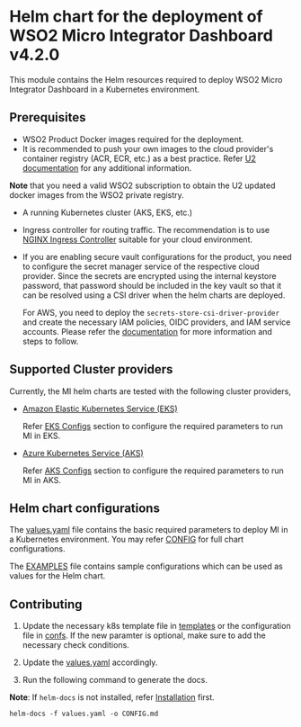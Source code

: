 # Helm chart for the deployment of WSO2 Micro Integrator Dashboard v4.2.0

This module contains the Helm resources required to deploy WSO2 Micro Integrator Dashboard in a Kubernetes environment.

## Prerequisites

- WSO2 Product Docker images required for the deployment.
- It is recommended to push your own images to the cloud provider's container registry (ACR, ECR, etc.) as a best practice. Refer [U2 documentation](https://updates.docs.wso2.com/en/latest/updates/how-to-use-docker-images-to-receive-updates/) for any additional information. 

**Note** that you need a valid WSO2 subscription to obtain the U2 updated docker images from the WSO2 private registry.

- A running Kubernetes cluster (AKS, EKS, etc.)

- Ingress controller for routing traffic. The recommendation is to use [NGINX Ingress Controller](https://kubernetes.github.io/ingress-nginx/deploy/) suitable for your cloud environment.

- If you are enabling secure vault configurations for the product, you need to configure the secret manager service of the respective cloud provider. Since the secrets are encrypted using the internal keystore password, that password should be included in the key vault so that it can be resolved using a CSI driver when the helm charts are deployed.

    For AWS, you need to deploy the `secrets-store-csi-driver-provider` and create the necessary IAM policies, OIDC providers, and IAM service accounts. Please refer the [documentation](https://github.com/aws/secrets-store-csi-driver-provider-aws) for more information and steps to follow.

## Supported Cluster providers

Currently, the MI helm charts are tested with the following cluster providers,

* [Amazon Elastic Kubernetes Service (EKS)](https://aws.amazon.com/eks/)

    Refer [EKS Configs](./EXAMPLES.md#amazon-elastic-kubernetes-service-eks) section to configure the required parameters to run MI in EKS.

* [Azure Kubernetes Service (AKS)](https://azure.microsoft.com/en-us/services/kubernetes-service/)

    Refer [AKS Configs](./EXAMPLES.md#azure-kubernetes-service-aks) section to configure the required parameters to run MI in AKS.

## Helm chart configurations

The [values.yaml](./values.yaml) file contains the basic required parameters to deploy MI in a Kubernetes environment. You may refer [CONFIG](./CONFIG.md) for full chart configurations. 

The [EXAMPLES](./EXAMPLES.md) file contains sample configurations which can be used as values for the Helm chart.

## Contributing

1. Update the necessary k8s template file in [templates](./templates/) or the configuration file in [confs](./confs/). If the new paramter is optional, make sure to add the necessary check conditions.

2. Update the [values.yaml](./values.yaml) accordingly.

3. Run the following command to generate the docs.

**Note**: If `helm-docs` is not installed, refer [Installation](https://github.com/norwoodj/helm-docs#installation) first.

```
helm-docs -f values.yaml -o CONFIG.md
```
